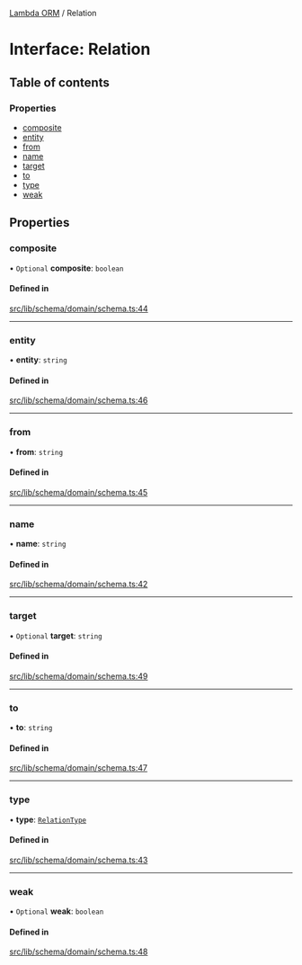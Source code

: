 [Lambda ORM](../README.md) / Relation

# Interface: Relation

## Table of contents

### Properties

- [composite](Relation.md#composite)
- [entity](Relation.md#entity)
- [from](Relation.md#from)
- [name](Relation.md#name)
- [target](Relation.md#target)
- [to](Relation.md#to)
- [type](Relation.md#type)
- [weak](Relation.md#weak)

## Properties

### composite

• `Optional` **composite**: `boolean`

#### Defined in

[src/lib/schema/domain/schema.ts:44](https://github.com/lambda-orm/lambdaorm-base/blob/241a856/src/lib/schema/domain/schema.ts#L44)

___

### entity

• **entity**: `string`

#### Defined in

[src/lib/schema/domain/schema.ts:46](https://github.com/lambda-orm/lambdaorm-base/blob/241a856/src/lib/schema/domain/schema.ts#L46)

___

### from

• **from**: `string`

#### Defined in

[src/lib/schema/domain/schema.ts:45](https://github.com/lambda-orm/lambdaorm-base/blob/241a856/src/lib/schema/domain/schema.ts#L45)

___

### name

• **name**: `string`

#### Defined in

[src/lib/schema/domain/schema.ts:42](https://github.com/lambda-orm/lambdaorm-base/blob/241a856/src/lib/schema/domain/schema.ts#L42)

___

### target

• `Optional` **target**: `string`

#### Defined in

[src/lib/schema/domain/schema.ts:49](https://github.com/lambda-orm/lambdaorm-base/blob/241a856/src/lib/schema/domain/schema.ts#L49)

___

### to

• **to**: `string`

#### Defined in

[src/lib/schema/domain/schema.ts:47](https://github.com/lambda-orm/lambdaorm-base/blob/241a856/src/lib/schema/domain/schema.ts#L47)

___

### type

• **type**: [`RelationType`](../enums/RelationType.md)

#### Defined in

[src/lib/schema/domain/schema.ts:43](https://github.com/lambda-orm/lambdaorm-base/blob/241a856/src/lib/schema/domain/schema.ts#L43)

___

### weak

• `Optional` **weak**: `boolean`

#### Defined in

[src/lib/schema/domain/schema.ts:48](https://github.com/lambda-orm/lambdaorm-base/blob/241a856/src/lib/schema/domain/schema.ts#L48)
